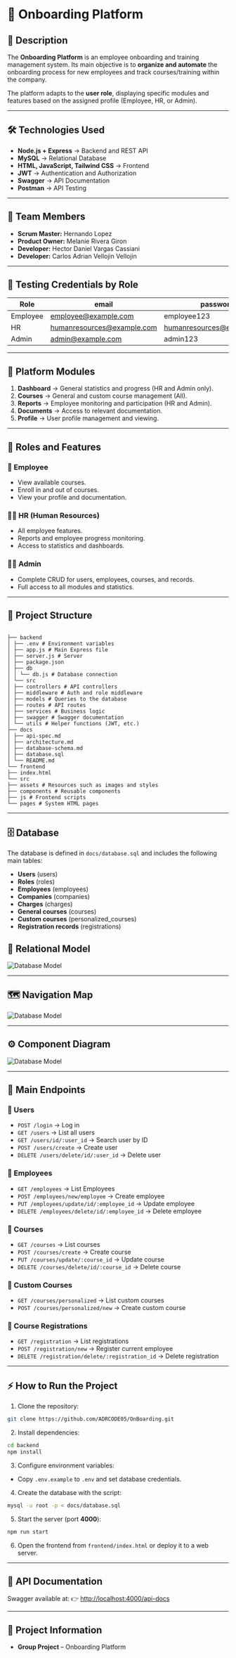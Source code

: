 
# 🚀 Onboarding Platform

## 📌 Description

The **Onboarding Platform** is an employee onboarding and training management system.
Its main objective is to **organize and automate** the onboarding process for new employees and track courses/training within the company.

The platform adapts to the **user role**, displaying specific modules and features based on the assigned profile (Employee, HR, or Admin).

---

## 🛠 Technologies Used

- **Node.js + Express** → Backend and REST API
- **MySQL** → Relational Database
- **HTML, JavaScript, Tailwind CSS** → Frontend
- **JWT** → Authentication and Authorization
- **Swagger** → API Documentation
- **Postman** → API Testing

---

## 👥 Team Members

- **Scrum Master:** Hernando Lopez
- **Product Owner:** Melanie Rivera Giron
- **Developer:** Hector Daniel Vargas Cassiani
- **Developer:** Carlos Adrian Vellojin Vellojin

---

## 🔑 Testing Credentials by Role

| Role     | email                      | password                   |
| -------- | -------------------------- | -------------------------- |
| Employee | employee@example.com       | employee123                |
| HR       | humanresources@example.com | humanresources@example.com |
| Admin    | admin@example.com          | admin123                   |

---

## 📂 Platform Modules

1. **Dashboard** → General statistics and progress (HR and Admin only).
2. **Courses** → General and custom course management (All).
3. **Reports** → Employee monitoring and participation (HR and Admin).
4. **Documents** → Access to relevant documentation.
5. **Profile** → User profile management and viewing.

---

## 👤 Roles and Features

### 🧑 Employee

- View available courses.
- Enroll in and out of courses.
- View your profile and documentation.

### 🧑‍💼 HR (Human Resources)

- All employee features.
- Reports and employee progress monitoring.
- Access to statistics and dashboards.

### 👨‍💻 Admin

- Complete CRUD for users, employees, courses, and records.
- Full access to all modules and statistics.

---

## 📂 Project Structure

```

├── backend
│ ├── .env # Environment variables
│ ├── app.js # Main Express file
│ ├── server.js # Server
│ ├── package.json
│ ├── db
│ │ └── db.js # Database connection
│ └── src
│ ├── controllers # API controllers
│ ├── middleware # Auth and role middleware
│ ├── models # Queries to the database
│ ├── routes # API routes
│ ├── services # Business logic
│ ├── swagger # Swagger documentation
│ └── utils # Helper functions (JWT, etc.)
├── docs
│ ├── api-spec.md
│ ├── architecture.md
│ ├── database-schema.md
│ ├── database.sql
│ └── README.md
└── frontend
├── index.html
└── src
├── assets # Resources such as images and styles
├── components # Reusable components
├── js # Frontend scripts
└── pages # System HTML pages
```

---

## 🗄 Database

The database is defined in `docs/database.sql` and includes the following main tables:

- **Users** (users)
- **Roles** (roles)
- **Employees** (employees)
- **Companies** (companies)
- **Charges** (charges)
- **General courses** (courses)
- **Custom courses** (personalized_courses)
- **Registration records** (registrations)


## 📄 Relational Model
![Database Model](./docs/MODELO_RELACIONAL.png)  

---

## 🗺 Navigation Map
![Database Model](./docs/diagrama-navegacion-p.-m..png)  

---

## ⚙️ Component Diagram
![Database Model](./docs/image.png)  

---

## 📄 Main Endpoints

### 🔹 Users

- `POST /login` → Log in
- `GET /users` → List all users
- `GET /users/id/:user_id` → Search user by ID
- `POST /users/create` → Create user
- `DELETE /users/delete/id/:user_id` → Delete user

### 🔹 Employees

- `GET /employees` → List Employees
- `POST /employees/new/employee` → Create employee
- `PUT /employees/update/id/:employee_id` → Update employee
- `DELETE /employees/delete/id/:employee_id` → Delete employee

### 🔹 Courses

- `GET /courses` → List courses
- `POST /courses/create` → Create course
- `PUT /courses/update/:course_id` → Update course
- `DELETE /courses/delete/id/:course_id` → Delete course

### 🔹 Custom Courses

- `GET /courses/personalized` → List custom courses
- `POST /courses/personalized/new` → Create custom course

### 🔹 Course Registrations

- `GET /registration` → List registrations
- `POST /registration/new` → Register current employee
- `DELETE /registration/delete/:registration_id` → Delete registration

---

## ⚡ How to Run the Project

1. Clone the repository:

```bash
git clone https://github.com/ADRCODE05/OnBoarding.git
```

2. Install dependencies:

```bash
cd backend
npm install
```

3. Configure environment variables:

- Copy `.env.example` to `.env` and set database credentials.

4. Create the database with the script:

```bash
mysql -u root -p < docs/database.sql
```

5. Start the server (port **4000**):

```bash
npm run start
```

6. Open the frontend from `frontend/index.html` or deploy it to a web server.

---

## 📖 API Documentation

Swagger available at:
👉 [http://localhost:4000/api-docs](http://localhost:4000/api-docs)

---

## 👤 Project Information

- **Group Project** – Onboarding Platform
